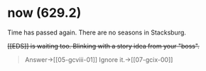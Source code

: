 # now (629.2)

Time has passed again. There are no seasons in Stacksburg.

~~[[EDS]] is waiting too. Blinking with a story idea from your "boss".~~

> Answer->[[05-gcviii-01]]
> Ignore it.->[[07-gcix-00]]